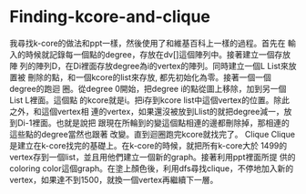 # Finding-kcore-and-clique
我尋找k-core的做法和ppt一樣，然後使用了和維基百科上一樣的過程。首先在 輸入的時候就記錄每一個點的degree，存放在dv[]這個陣列中。接著建立一個存放陣 列的陣列D，在Di裡面存放degree為i的vertex的陣列。同時建立一個L List來放置被 刪除的點，和一個kcore的list來存放, 都先初始化為零。接著一個一個degree的跑迴 圈。從degree 0開始，把degree i的點從圖上移除，加到另一個List L裡面。這個點 的kcore就是i。把i存到kcore list中這個vertex的位置。除此之外，和這個vertex相 連的vertex，如果還沒被放到Llist的就把degree減一，放到Di-1裡面。也就是說把 跟現在所輪到的變這個點相連的邊都刪除掉，那相連的這些點的degree當然也跟著 改變。直到迴圈跑完kcore就找完了。
Clique Clique是建立在k-core找完的基礎上。在k-core的時候，就把所有k-core大於
1499的vertex存到一個list，並且用他們建立一個新的graph。接著利用ppt裡面所提 供的coloring color這個graph。在塗上顏色後，利用dfs尋找clique，不停地加入新的 vertex，如果達不到1500，就換一個vertex再繼續下一層。

